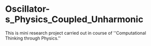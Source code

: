 # Oscillator-s_Physics_Coupled_Unharmonic
This is mini research project carried out in course of ''Computational Thinking through Physics.''
